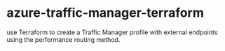 # azure-traffic-manager-terraform
use Terraform to create a Traffic Manager profile with external endpoints using the performance routing method.
